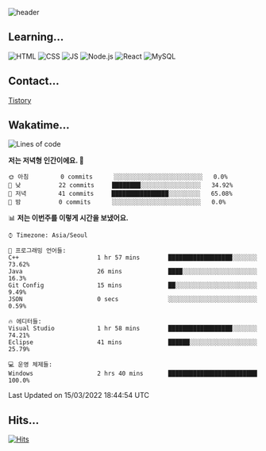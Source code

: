 ![header](https://capsule-render.vercel.app/api?type=waving&color=auto&height=300&section=header&text=Hi%20there%20👋&fontSize=60)

## Learning...
![HTML](https://img.shields.io/badge/HTML-E34F26?style=flat-square&logo=HTML5&logoColor=black) ![CSS](https://img.shields.io/badge/CSS-1572B6?style=flat-square&logo=CSS3&logoColor=black) ![JS](https://img.shields.io/badge/JavaScript-F7DF1E?style=flat-square&logo=JavaScript&logoColor=black) ![Node.js](https://img.shields.io/badge/Node.js-339933?style=flat-square&logo=Node.js&logoColor=black) ![React](https://img.shields.io/badge/React-61DAFB?style=flat-square&logo=React&logoColor=black) ![MySQL](https://img.shields.io/badge/MySQL-4479A1?style=flat-square&logo=MySQL&logoColor=black) 

## Contact...
[Tistory](https://tomymoon.tistory.com/)


## Wakatime...
 <!--START_SECTION:waka-->
![Lines of code](https://img.shields.io/badge/%EC%A0%80%EB%8A%94%20%EC%97%AC%ED%83%9C%EA%B9%8C%EC%A7%80%20-81%20Thousand%20%EC%A4%84%EC%9D%98%20%EC%BD%94%EB%93%9C%EB%A5%BC%20%EC%9E%91%EC%84%B1%ED%96%88%EC%96%B4%EC%9A%94.-blue)

**저는 저녁형 인간이에요. 🦉** 

```text
🌞 아침         0 commits      ░░░░░░░░░░░░░░░░░░░░░░░░░   0.0% 
🌆 낮　         22 commits     ████████░░░░░░░░░░░░░░░░░   34.92% 
🌃 저녁         41 commits     ████████████████░░░░░░░░░   65.08% 
🌙 밤　         0 commits      ░░░░░░░░░░░░░░░░░░░░░░░░░   0.0%

```


📊 **저는 이번주를 이렇게 시간을 보냈어요.** 

```text
⌚︎ Timezone: Asia/Seoul

💬 프로그래밍 언어들: 
C++                      1 hr 57 mins        ██████████████████░░░░░░░   73.62% 
Java                     26 mins             ████░░░░░░░░░░░░░░░░░░░░░   16.3% 
Git Config               15 mins             ██░░░░░░░░░░░░░░░░░░░░░░░   9.49% 
JSON                     0 secs              ░░░░░░░░░░░░░░░░░░░░░░░░░   0.59%

🔥 에디터들: 
Visual Studio            1 hr 58 mins        ██████████████████░░░░░░░   74.21% 
Eclipse                  41 mins             ██████░░░░░░░░░░░░░░░░░░░   25.79%

💻 운영 체제들: 
Windows                  2 hrs 40 mins       █████████████████████████   100.0%

```


 Last Updated on 15/03/2022 18:44:54 UTC
<!--END_SECTION:waka-->

## Hits...

[![Hits](https://hits.seeyoufarm.com/api/count/incr/badge.svg?url=https%3A%2F%2Fgithub.com%2Fabyss-s%2F&count_bg=%23C47CFF&title_bg=%23FF7272&icon=&icon_color=%23E7E7E7&title=hits&edge_flat=false)](https://hits.seeyoufarm.com)

<!--
**abyss-s/abyss-s** is a ✨ _special_ ✨ repository because its `README.md` (this file) appears on your GitHub profile.

Here are some ideas to get you started:

- 🔭 I’m currently working on ...
- 🌱 I’m currently learning ...
- 👯 I’m looking to collaborate on ...
- 🤔 I’m looking for help with ...
- 💬 Ask me about ...
- 📫 How to reach me: ...
- 😄 Pronouns: ...
- ⚡ Fun fact: ...
-->

